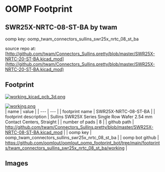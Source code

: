 # OOMP Footprint  
## SWR25X-NRTC-08-ST-BA  by twam  
  
oomp key: oomp_twam_connectors_sullins_swr25x_nrtc_08_st_ba  
  
source repo at: [http://github.com/twam/Connectors_Sullins.pretty/blob/master/SWR25X-NRTC-20-ST-BA.kicad_mod](http://github.com/twam/Connectors_Sullins.pretty/blob/master/SWR25X-NRTC-20-ST-BA.kicad_mod)  
## Footprint  
  
[![working_kicad_pcb_3d.png](working_kicad_pcb_3d_600.png)](working_kicad_pcb_3d.png)  
  
[![working.png](working_600.png)](working.png)  
| name | value | 
| --- | --- | 
| footprint name | SWR25X-NRTC-08-ST-BA | 
| footprint description | Sullins SWR25X Series Single Row Wafer 2.54 mm Contact Centers, Straight | 
| number of pads | 8 | 
| github path | http://github.com/twam/Connectors_Sullins.pretty/blob/master/SWR25X-NRTC-08-ST-BA.kicad_mod | 
| oomp key | oomp_twam_connectors_sullins_swr25x_nrtc_08_st_ba | 
| oomp bot github | https://github.com/oomlout/oomlout_oomp_footprint_bot/tree/main/footprints/twam_connectors_sullins_swr25x_nrtc_08_st_ba/working | 
## Images  
